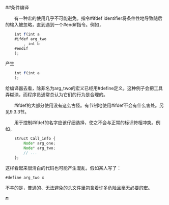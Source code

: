 ##条件编译

&emsp;&emsp;有一种宏的使用几乎不可能避免。指令#ifdef identifier将条件性地导致随后的输入被忽略，直到遇到一个#endif指令。例如，

```javascript
    int f(int a
    #ifdef arg_two
        , int b
    #endif
    );
```

产生

```javascript
    int f(int a
    );
```

给编译器去看，除非名为arg_two的宏义已经用#define定义。这种例子会把工具弄糊涂，而程序员通常总认为它们的行为是合理的。

&emsp;&emsp;#ifdef的大部分使用没有这么古怪。有节制地使用#ifdef不会有什么害处。另见9.3.3节。

&emsp;&emsp;用于控制#ifdef的名字应该仔细选择，使之不会与正常的标识符相冲突。例如，

```javascript
    struct Call_info {
        Node* arg_one;
        Node* arg_two;
        // ...
    };
```

这样看起来很清白的代码也可能产生混乱，假如某人写了：

    #define arg_two x
    
不幸的是，普通的、无法避免的头文件里包含着许多危险且毫无必要的宏。


🔚





